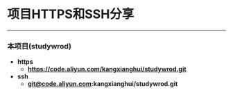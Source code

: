 # 项目HTTPS和SSH分享

---

### 本项目(studywrod)
  - **https**
    - **https://code.aliyun.com/kangxianghui/studywrod.git** 
  - **ssh**
    - **git@code.aliyun.com:kangxianghui/studywrod.git** 